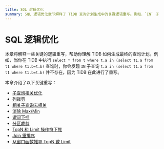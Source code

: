 ```yaml
---
title: SQL 逻辑优化
summary: SQL 逻辑优化章节解释了 TiDB 查询计划生成中的关键逻辑重写。例如，`IN` 子查询 `t.a in (select t1.a from t1 where t1.b=t.b)` 不存在，是因为 TiDB 在此进行了重写。关键重写包括子查询相关优化、列裁剪、相关子查询去相关、消除 Max/Min、谓词下推、分区裁剪、TopN 和 Limit 操作符下推，以及 Join 重排序。
---
```


# SQL 逻辑优化

本章将解释一些关键的逻辑重写，帮助你理解 TiDB 如何生成最终的查询计划。例如，当你在 TiDB 中执行 `select * from t where t.a in (select t1.a from t1 where t1.b=t.b)` 查询时，你会发现 `IN` 子查询 `t.a in (select t1.a from t1 where t1.b=t.b)` 并不存在，因为 TiDB 在此进行了重写。

本章介绍了以下关键重写：

- [子查询相关优化](/subquery-optimization.md)
- [列裁剪](/column-pruning.md)
- [相关子查询去相关](/correlated-subquery-optimization.md)
- [消除 Max/Min](/max-min-eliminate.md)
- [谓词下推](/predicate-push-down.md)
- [分区裁剪](/partition-pruning.md)
- [TopN 和 Limit 操作符下推](/topn-limit-push-down.md)
- [Join 重排序](/join-reorder.md)
- [从窗口函数推导 TopN 或 Limit](/derive-topn-from-window.md)